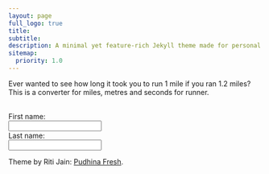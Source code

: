 ```yaml
---
layout: page
full_logo: true
title: 
subtitle: 
description: A minimal yet feature-rich Jekyll theme made for personal websites and blogs.
sitemap:
  priority: 1.0
---
```

<p id="describe-text">Ever wanted to see how long it took you to run 1 mile if you ran 1.2 miles? This is a converter for miles, metres and seconds for runner.</p>
<br>
<form>
  <label for="miles1">First name:</label><br>
  <input type="text" id="miles1" name="miles1"><br>
  <label for="timemins">Last name:</label><br>
  <input type="text" id="timemins" name="timemins">
</form>

Theme by Riti Jain: [Pudhina Fresh](https://github.com/ritijjain/pudhina-fresh).

<br>
<br>
<br>
<br>
<br>
<br>
<br>
